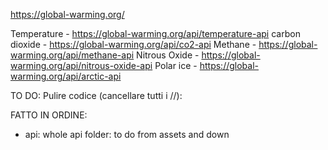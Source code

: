 https://global-warming.org/

Temperature - https://global-warming.org/api/temperature-api
carbon dioxide - https://global-warming.org/api/co2-api
Methane - https://global-warming.org/api/methane-api
Nitrous Oxide - https://global-warming.org/api/nitrous-oxide-api
Polar ice - https://global-warming.org/api/arctic-api

TO DO:
Pulire codice (cancellare tutti i //):

FATTO IN ORDINE:

- api: whole api folder:
  to do from assets and down
